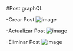 #Post graphQL

-Crear Post
![image](https://user-images.githubusercontent.com/95943858/234611741-bcc690c1-c9e0-47e9-9b8b-60a7ceeeeb9a.png)

-Actualizar Post
![image](https://user-images.githubusercontent.com/95943858/234612249-8f534855-b52e-4ea5-bd3c-40c62e50469c.png)

-Eliminar Post
![image](https://user-images.githubusercontent.com/95943858/234610567-2138088c-442a-4dc6-a3e8-9e27a5ce1d82.png)
